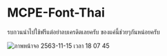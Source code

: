 # MCPE-Font-Thai
รบกวนนำไปใช้ฟรีแต่อย่าลบเครดิตเลยครับ ของแค่นี้ช่วยๆกันหน่อยครับ
<br>

![ภาพหน้าจอ 2563-11-15 เวลา 18 07 45](https://user-images.githubusercontent.com/12781303/99183356-a3ebf300-276d-11eb-8a25-9d6470a2e636.png)